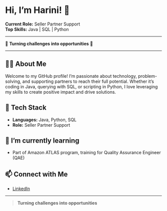# Hi, I’m Harini! 👋

**Current Role:** Seller Partner Support  
**Top Skills:** Java | SQL | Python

---

🌟 **Turning challenges into opportunities** 🌟

---

## 👩‍💻 About Me

Welcome to my GitHub profile! I’m passionate about technology, problem-solving, and supporting partners to reach their full potential. Whether it’s coding in Java, querying with SQL, or scripting in Python, I love leveraging my skills to create positive impact and drive solutions.

## 🔧 Tech Stack

- **Languages:** Java, Python, SQL
- **Role:** Seller Partner Support 


## 🌱 I’m currently learning

- Part of Amazon ATLAS program, training for Quality Assurance Engineer (QAE)

## 📫 Connect with Me

- [LinkedIn](https://linkedin.com/in/harini-s-8b81231b9)

---

> **Turning challenges into opportunities**
